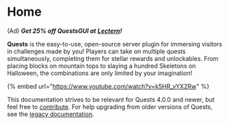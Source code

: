 # Home

(Ad) _**Get 25% off QuestsGUI at**_ [_**Lectern**_](https://lectern.browsit.org/resources/?sort=downloads&)_**!**_

**Quests** is the easy-to-use, open-source server plugin for immersing visitors in challenges made by you! Players can take on multiple quests simultaneously, completing them for stellar rewards and unlockables. From placing blocks on mountain tops to slaying a hundred Skeletons on Halloween, the combinations are only limited by your imagination!

{% embed url="https://www.youtube.com/watch?v=k5HR_vYX2Rw" %}

This documentation strives to be relevant for Quests 4.0.0 and newer, but feel free to [contribute](https://pikamug.gitbook.io/quests/expert/doc-contributions). For help upgrading from older versions of Quests, see the [legacy documentation](https://github.com/PikaMug/Quests/wiki/Ye-Ol'-Legacy-Documentation).
